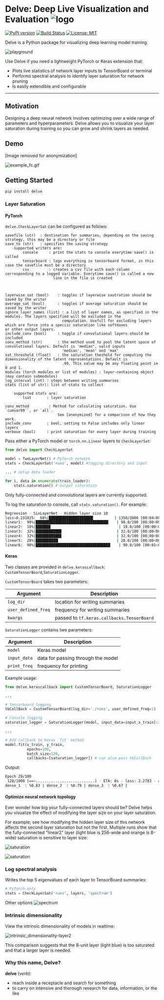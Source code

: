 # Delve: Deep Live Visualization and Evaluation ![logo](https://github.com/delve-team/delve/blob/master/images/delve_logo.png)

[![PyPI version](https://badge.fury.io/py/delve.svg)](https://badge.fury.io/py/delve) [![Build Status](https://travis-ci.org/delve-team/delve.svg?branch=master)](https://travis-ci.org/delve-team/delve) [![License: MIT](https://img.shields.io/badge/License-MIT-blue.svg)](https://opensource.org/licenses/MIT)

Delve is a Python package for visualizing deep learning model training.

![playground](https://github.com/justinshenk/playground/blob/master/saturation_demo.gif)

Use Delve if you need a lightweight PyTorch or Keras extension that:
- Plots live statistics of network layer inputs to TensorBoard or terminal
- Performs spectral analysis to identify layer saturation for network pruning
- Is easily extendible and configurable

------------------

## Motivation

Designing a deep neural network involves optimizing over a wide range of parameters and hyperparameters. Delve allows you to visualize your layer saturation during training so you can grow and shrink layers as needed.  

## Demo

[Image removed for anonymization]

<!--![live layer saturation demo](images/layer-saturation-convnet.gif)-->

![example_fc.gif](images/example_fc.gif)

## Getting Started

```bash
pip install delve
```

### Layer Saturation

#### PyTorch

`delve.CheckLayerSat` can be configured as follows:

```
savefile (str)  : destination for summaries, depending on the saving strategy, this may be a directory or file
save_to (str)   : specifies the saving strategy
    supported writers are:
        console     : print the stats to console everytime save() is called
        tensorboard : logs everything in tensorboard format, in this case the savefile must be a directory
        csv         : creates a csv file with each column corresponding to a logged variable. Everytime save() is called a new 
                      line in the file is created

        
        
layerwise_sat (bool)    : toggles if layerwise sautration should be saved by the writer
average_sat (bool)      : toggles if average saturation should be saved by the writer
ignore_layer_names (list) : a list of layer names, as specified in the modules. The layers specified will be excluded in the 
                          computation. Usefull for excluding layers which are force into a speciic saturation like softmaxes                                 or other output layers.
include_conv (bool)     : toggle if convolutional layers should be included
conv_method (str)       : the method used to pool the latent space of convolutional layers. Default is 'median", valid inputs
                          'median', 'mean' and 'max'
sat_threshold (float)   : the saturation theshold for computing the dimensionality of the latent representations. Default is
                          .99. This value may be any floating point in 0 and 1.
modules (torch modules or list of modules) : layer-containing object (may contain submodules)
log_interval (int) : steps between writing summaries
stats (list of str): list of stats to collect 

    supported stats are:
        lsat       : layer saturation

conv_method         : Method for calculating saturation. Use `cumvar99``, or `all`.
                        See [anonymized] for a comparison of how they work.
include_conv       : bool, setting to False includes only linear layers
verbose (bool)     : print saturation for every layer during training
```        
Pass either a PyTorch model or `torch.nn.Linear` layers to `CheckLayerSat`:

```python
from delve import CheckLayerSat

model = TwoLayerNet() # PyTorch network
stats = CheckLayerSat('runs', model) #logging directory and input

... # setup data loader

for i, data in enumerate(train_loader):    
    stats.saturation() # output saturation
```

Only fully-connected and convolutional layers are currently supported.

To log the saturation to console, call `stats.saturation()`. For example:

```bash
Regression - SixLayerNet - Hidden layer size 10                        │
loss=0.231825:  68%|████████████████████▎         | 1350/2000 [00:04<00:02, 289.30it/s]│
linear1:  90%|█████████████████████████████████▎   | 90.0/100 [00:00<00:00, 453.47it/s]│
linear2:  18%|██████▊                               | 18.0/100 [00:00<00:00, 90.68it/s]│
linear3:  32%|███████████▊                         | 32.0/100 [00:00<00:00, 161.22it/s]│
linear4:  32%|███████████▊                         | 32.0/100 [00:00<00:00, 161.24it/s]│
linear5:  28%|██████████▎                          | 28.0/100 [00:00<00:00, 141.11it/s]│
linear6:  90%|██████████████████████████████████▏   | 90.0/100 [00:01<00:00, 56.04it/s]
```

#### Keras

Two classes are provided in `delve.kerascallback`: `CustomTensorBoard`,`SaturationLogger`.

`CustomTensorBoard` takes two parameters:

| Argument | Description |
| --- | --- |
| `log_dir` | location for writing summaries |
| `user_defined_freq` |  frequency for writing summaries |
| `kwargs` | passed to `tf.keras.callbacks.TensorBoard` |

`SaturationLogger` contains two parameters:

| Argument | Description |
| --- | --- |
| `model` | Keras model |
| `input_data` |  data for passing through the model |
| `print_freq` |  frequency for printing |
 
 Example usage:

``` python
from delve.kerascallback import CustomTensorBoard, SaturationLogger

...

# Tensorboard logging
tbCallBack = CustomTensorBoard(log_dir='./runs', user_defined_freq=1)

# Console logging
saturation_logger = SaturationLogger(model, input_data=input_x_train[:2], print_freq=1)

...

# Add callback to Keras `fit` method
model.fit(x_train, y_train,
          epochs=100,
          batch_size=128,
          callbacks=[saturation_logger]) # can also pass tbCallBack
```

Output:

```bash
Epoch 29/100
 128/1000 [==>...........................] - ETA: 0s - loss: 2.2783 - acc: 0.1406
dense_1  : %0.83 | dense_2  : %0.79 | dense_3  : %0.67 |
```

#### Optimize neural network topology

Ever wonder how big your fully-connected layers should be? Delve helps you visualize the effect of modifying the layer size on your layer saturation.

For example, see how modifying the hidden layer size of this network affects the second layer saturation but not the first. Multiple runs show that the fully-connected "linear2" layer (light blue is 256-wide and orange is 8-wide) saturation is sensitive to layer size:

![saturation](images/layer1-saturation.png)

![saturation](images/layer2-saturation.png)

### Log spectral analysis

Writes the top 5 eigenvalues of each layer to TensorBoard summaries:

```python
# PyTorch-only
stats = CheckLayerSat('runs', layers, 'spectrum')
```

Other options
![spectrum](images/spectrum.png)

### Intrinsic dimensionality

View the intrinsic dimensionality of models in realtime:


![intrinsic_dimensionality-layer2](images/layer2-intrinsic.png)

This comparison suggests that the 8-unit layer (light blue) is too saturated and that a larger layer is needed.

### Why this name, Delve?

__delve__ (*verb*):

   - reach inside a receptacle and search for something
   - to carry on intensive and thorough research for data, information, or the like
